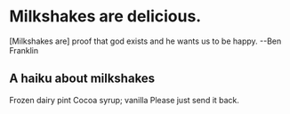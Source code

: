 # Milkshakes are delicious.

[Milkshakes are] proof that god exists and he wants us to be happy. --Ben Franklin

## A haiku about milkshakes

Frozen dairy pint
Cocoa syrup; vanilla
Please just send it back.
